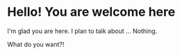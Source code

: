 # Hello! You are welcome here

I'm glad you are here. I plan to talk about …
Nothing.

What do you want?!

